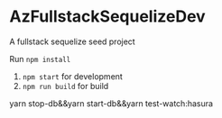 # AzFullstackSequelizeDev

A fullstack sequelize seed project

Run `npm install`

  1. `npm start` for development
  2. `npm run build` for build

yarn stop-db&&yarn start-db&&yarn test-watch:hasura

